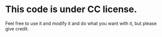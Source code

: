 <h1>This code is under CC license.</h1>
<p>
Feel free to use it and modify it and do what you want with it, but please give credit.
</p>